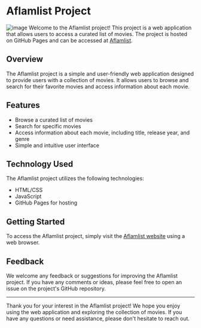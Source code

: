 # Aflamlist Project

![image](https://github.com/Aladdin-Elshamy/Aflamlist/assets/122921299/5b5f3c6e-793f-4e51-b4da-e6cb96d8236d)
Welcome to the Aflamlist project! This project is a web application that allows users to access a curated list of movies. The project is hosted on GitHub Pages and can be accessed at [Aflamlist](https://aladdin-elshamy.github.io/Aflamlist/).

## Overview

The Aflamlist project is a simple and user-friendly web application designed to provide users with a collection of movies. It allows users to browse and search for their favorite movies and access information about each movie.

## Features

- Browse a curated list of movies
- Search for specific movies
- Access information about each movie, including title, release year, and genre
- Simple and intuitive user interface

## Technology Used

The Aflamlist project utilizes the following technologies:
- HTML/CSS
- JavaScript
- GitHub Pages for hosting

## Getting Started

To access the Aflamlist project, simply visit the [Aflamlist website](https://aladdin-elshamy.github.io/Aflamlist/) using a web browser.


## Feedback

We welcome any feedback or suggestions for improving the Aflamlist project. If you have any comments or ideas, please feel free to open an issue on the project's GitHub repository.

---

Thank you for your interest in the Aflamlist project! We hope you enjoy using the web application and exploring the collection of movies. If you have any questions or need assistance, please don't hesitate to reach out.
